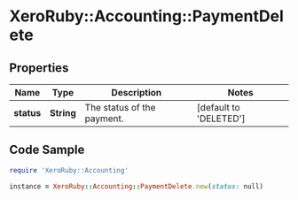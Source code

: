# XeroRuby::Accounting::PaymentDelete

## Properties

Name | Type | Description | Notes
------------ | ------------- | ------------- | -------------
**status** | **String** | The status of the payment. | [default to &#39;DELETED&#39;]

## Code Sample

```ruby
require 'XeroRuby::Accounting'

instance = XeroRuby::Accounting::PaymentDelete.new(status: null)
```


